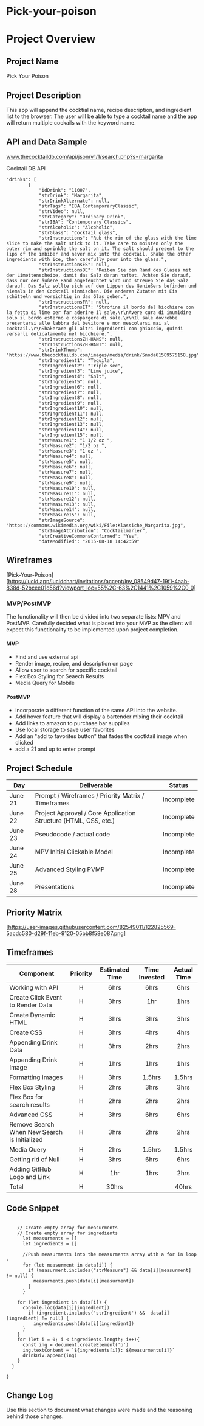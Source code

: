 # Pick-your-poison

# Project Overview

## Project Name
Pick Your Poison



## Project Description

This app will append the cocktial name, recipe description, and ingredient list to the browser. The user will be able to type a cocktail name and the app will return multiple cockails with the keyword name.

## API and Data Sample

www.thecocktaildb.com/api/json/v1/1/search.php?s=margarita

Cocktail DB API
```
"drinks": [
        {
            "idDrink": "11007",
            "strDrink": "Margarita",
            "strDrinkAlternate": null,
            "strTags": "IBA,ContemporaryClassic",
            "strVideo": null,
            "strCategory": "Ordinary Drink",
            "strIBA": "Contemporary Classics",
            "strAlcoholic": "Alcoholic",
            "strGlass": "Cocktail glass",
            "strInstructions": "Rub the rim of the glass with the lime slice to make the salt stick to it. Take care to moisten only the outer rim and sprinkle the salt on it. The salt should present to the lips of the imbiber and never mix into the cocktail. Shake the other ingredients with ice, then carefully pour into the glass.",
            "strInstructionsES": null,
            "strInstructionsDE": "Reiben Sie den Rand des Glases mit der Limettenscheibe, damit das Salz daran haftet. Achten Sie darauf, dass nur der äußere Rand angefeuchtet wird und streuen Sie das Salz darauf. Das Salz sollte sich auf den Lippen des Genießers befinden und niemals in den Cocktail einmischen. Die anderen Zutaten mit Eis schütteln und vorsichtig in das Glas geben.",
            "strInstructionsFR": null,
            "strInstructionsIT": "Strofina il bordo del bicchiere con la fetta di lime per far aderire il sale.\r\nAvere cura di inumidire solo il bordo esterno e cospargere di sale.\r\nIl sale dovrebbe presentarsi alle labbra del bevitore e non mescolarsi mai al cocktail.\r\nShakerare gli altri ingredienti con ghiaccio, quindi versarli delicatamente nel bicchiere.",
            "strInstructionsZH-HANS": null,
            "strInstructionsZH-HANT": null,
            "strDrinkThumb": "https://www.thecocktaildb.com/images/media/drink/5noda61589575158.jpg",
            "strIngredient1": "Tequila",
            "strIngredient2": "Triple sec",
            "strIngredient3": "Lime juice",
            "strIngredient4": "Salt",
            "strIngredient5": null,
            "strIngredient6": null,
            "strIngredient7": null,
            "strIngredient8": null,
            "strIngredient9": null,
            "strIngredient10": null,
            "strIngredient11": null,
            "strIngredient12": null,
            "strIngredient13": null,
            "strIngredient14": null,
            "strIngredient15": null,
            "strMeasure1": "1 1/2 oz ",
            "strMeasure2": "1/2 oz ",
            "strMeasure3": "1 oz ",
            "strMeasure4": null,
            "strMeasure5": null,
            "strMeasure6": null,
            "strMeasure7": null,
            "strMeasure8": null,
            "strMeasure9": null,
            "strMeasure10": null,
            "strMeasure11": null,
            "strMeasure12": null,
            "strMeasure13": null,
            "strMeasure14": null,
            "strMeasure15": null,
            "strImageSource": "https://commons.wikimedia.org/wiki/File:Klassiche_Margarita.jpg",
            "strImageAttribution": "Cocktailmarler",
            "strCreativeCommonsConfirmed": "Yes",
            "dateModified": "2015-08-18 14:42:59"
```

## Wireframes

[Pick-Your-Poison][https://lucid.app/lucidchart/invitations/accept/inv_08549d47-19f1-4aab-838d-52bcee01d56d?viewport_loc=55%2C-63%2C1441%2C1059%2C0_0]


### MVP/PostMVP

The functionality will then be divided into two separate lists: MPV and PostMVP.  Carefully decided what is placed into your MVP as the client will expect this functionality to be implemented upon project completion.  

#### MVP 

- Find and use external api 
- Render image, recipe, and description on page 
- Allow user to search for specific cocktail 
- Flex Box Styling for Seaech Results
- Media Query for Mobile

#### PostMVP  

- incorporate a different function of the same API into the website.
- Add hover feature that will display a bartender mixing their cocktail
- Add links to amazon to purchase bar supplies
- Use local storage to save user favorites
- Add an "add to favorites button" that fades the coctktail image when clicked
- add a 21 and up to enter prompt

## Project Schedule

|  Day | Deliverable | Status
|---|---| ---|
|June 21| Prompt / Wireframes / Priority Matrix / Timeframes | Incomplete
|June 22| Project Approval / Core Application Structure (HTML, CSS, etc.) | Incomplete
|June 23| Pseudocode / actual code | Incomplete
|June 24|MPV Initial Clickable Model  | Incomplete
|June 25| Advanced Styling PVMP| Incomplete
|June 28| Presentations | Incomplete

## Priority Matrix

[https://user-images.githubusercontent.com/82549011/122825569-5acdc580-d29f-11eb-9120-05bb8f58e087.png]

## Timeframes


| Component | Priority | Estimated Time | Time Invested | Actual Time |
| --- | :---: |  :---: | :---: | :---: |
| Working with API | H | 6hrs| 6hrs | 6hrs |
| Create Click Event to Render Data  | H | 3hrs |  1hr | 1hrs  |
| Create Dynamic HTML | H | 3hrs| 3hrs | 3hrs |
| Create CSS | H | 3hrs| 4hrs | 4hrs |
| Appending Drink Data | H | 3hrs| 2hrs | 2hrs |
| Appending Drink Image | H | 1hrs| 1hrs | 1hrs |
| Formatting Images| H | 3hrs| 1.5hrs | 1.5hrs|
| Flex Box Styling | H | 2hrs| 3hrs | 3hrs |
| Flex Box for search results| H | 2hrs| 2hrs | 2hrs|
| Advanced CSS| H | 3hrs| 6hrs | 6hrs|
| Remove Search When New Search is Initialized| H | 3hrs| 2hrs |2hrs |
| Media Query| H | 2hrs| 1.5hrs | 1.5hrs|
| Getting rid of Null| H | 3hrs| 6hrs | 6hrs|
| Adding GitHub Logo and Link| H | 1hr| 1hrs |2hrs |
| Total | H | 30hrs|  | 40hrs |

## Code Snippet

```// This is the code that will remove null values

    // Create empty array for measurments 
    // Create empty array for ingredients
      let measurments = []
      let ingredients = []

      //Push measurments into the measurments array with a for in loop - 
      for (let measurment in data[i]) {
        if (measurment.includes("strMeasure") && data[i][measurment] != null) {
          measurments.push(data[i][measurment])
        }
      }

    for (let ingredient in data[i]) {
      console.log(data[i][ingredient])
        if (ingredient.includes('strIngredient') &&  data[i][ingredient] != null) {
          ingredients.push(data[i][ingredient])  
      }
    }
    for (let i = 0; i < ingredients.length; i++){
      const ing = document.createElement('p')
      ing.textContent = `${ingredients[i]}: ${measurments[i]}`
      drinkDiv.append(ing)
    }
  }

}
```

## Change Log
 Use this section to document what changes were made and the reasoning behind those changes.  
